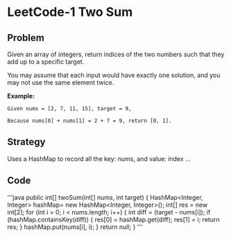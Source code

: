 # LeetCode-1 Two Sum

## Problem ##

Given an array of integers, return indices of the two numbers such that they add up to a specific target.

You may assume that each input would have exactly one solution, and you may not use the same element twice.

**Example:** 

`Given nums = [2, 7, 11, 15], target = 9,`

`Because nums[0] + nums[1] = 2 + 7 = 9, return [0, 1].`

## Strategy ##

Uses a HashMap to record all the key: nums, and value: index
...
## Code ##
'''java
public int[] twoSum(int[] nums, int target) {
        HashMap<Integer, Integer> hashMap= new HashMap<Integer, Integer>();
        int[] res = new int[2];
        for (int i = 0; i < nums.length; i++) {
            int diff = (target - nums[i]);
            if  (hashMap.containsKey(diff)) {
                res[0] = hashMap.get(diff);
                res[1] = i;
                return res;
            }
            hashMap.put(nums[i], i);
        }
        return null;
    }
'''